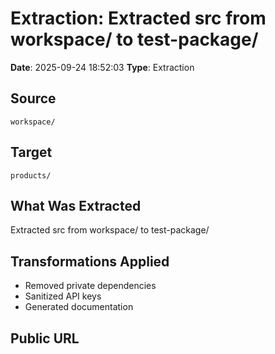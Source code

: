 # Extraction: Extracted src from workspace/ to test-package/

**Date**: 2025-09-24 18:52:03
**Type**: Extraction

## Source
`workspace/`

## Target
`products/`

## What Was Extracted
Extracted src from workspace/ to test-package/

## Transformations Applied
- Removed private dependencies
- Sanitized API keys
- Generated documentation

## Public URL

